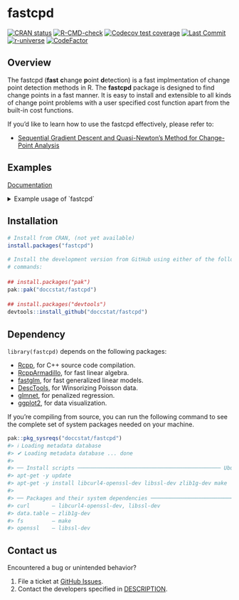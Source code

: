 
<!-- README.md is generated from README.Rmd. Please edit that file -->

# fastcpd

[![CRAN
status](https://www.r-pkg.org/badges/version/fastcpd)](https://cran.r-project.org/package=fastcpd)
[![R-CMD-check](https://github.com/doccstat/fastcpd/workflows/R-CMD-check/badge.svg)](https://github.com/doccstat/fastcpd/actions)
[![Codecov test
coverage](https://codecov.io/gh/doccstat/fastcpd/branch/main/graph/badge.svg)](https://app.codecov.io/gh/doccstat/fastcpd?branch=main)
[![Last
Commit](https://img.shields.io/github/last-commit/doccstat/fastcpd)](https://github.com/doccstat/fastcpd)
[![r-universe](https://doccstat.r-universe.dev/badges/fastcpd)](https://doccstat.r-universe.dev)
[![CodeFactor](https://www.codefactor.io/repository/github/doccstat/fastcpd/badge)](https://www.codefactor.io/repository/github/doccstat/fastcpd)

## Overview

The fastcpd (**fast** **c**hange **p**oint **d**etection) is a fast
implmentation of change point detection methods in R. The **fastcpd**
package is designed to find change points in a fast manner. It is easy
to install and extensible to all kinds of change point problems with a
user specified cost function apart from the built-in cost functions.

If you’d like to learn how to use the fastcpd effectively, please refer
to:

- [Sequential Gradient Descent and Quasi-Newton’s Method for
  Change-Point
  Analysis](https://proceedings.mlr.press/v206/zhang23b.html)

## Examples

[Documentation](https://fastcpd.xingchi.li/reference/fastcpd.html#ref-examples)

<!-- This example section is a direct copy from `fastcpd` documentation -->
<details close>
<summary>
Example usage of `fastcpd`
</summary>

``` r
  # Linear regression
  library(fastcpd)
  set.seed(1)
  p <- 3
  x <- mvtnorm::rmvnorm(300, rep(0, p), diag(p))
  theta_0 <- rbind(c(1, 1.2, -1), c(-1, 0, 0.5), c(0.5, -0.3, 0.2))
  y <- c(
    x[1:100, ] %*% theta_0[1, ] + rnorm(100, 0, 1),
    x[101:200, ] %*% theta_0[2, ] + rnorm(100, 0, 1),
    x[201:300, ] %*% theta_0[3, ] + rnorm(100, 0, 1)
  )
  result <- fastcpd(
    formula = y ~ . - 1,
    data = data.frame(y = y, x = x),
    family = "gaussian"
  )
  plot(result)
```

![](man/figures/README-examples-1.png)<!-- -->

``` r
  summary(result)
  #> 
  #> Call:
  #> fastcpd(formula = y ~ . - 1, data = data.frame(y = y, x = x), 
  #>     family = "gaussian")
  #> 
  #> Change points:
  #> 98 202 
  #> 
  #> Cost values:
  #> 53.44023 53.1441 45.04974 
  #> 
  #> Parameters:
  #>    segment 1   segment 2  segment 3
  #> 1  0.9704022 -1.07884004  0.5925092
  #> 2  1.1786074 -0.01757927 -0.5287126
  #> 3 -0.9258587  0.63906143  0.1929411
  # Linear regression with one-dimensional covariate
  library(fastcpd)
  set.seed(1)
  p <- 1
  x <- mvtnorm::rmvnorm(300, rep(0, p), diag(p))
  theta_0 <- matrix(c(1, -1, 0.5))
  y <- c(
    x[1:100, ] * theta_0[1, ] + rnorm(100, 0, 1),
    x[101:200, ] * theta_0[2, ] + rnorm(100, 0, 1),
    x[201:300, ] * theta_0[3, ] + rnorm(100, 0, 1)
  )
  result <- fastcpd(
    formula = y ~ . - 1,
    data = data.frame(y = y, x = x),
    family = "gaussian"
  )
  plot(result)
```

![](man/figures/README-examples-2.png)<!-- -->

``` r
  summary(result)
  #> 
  #> Call:
  #> fastcpd(formula = y ~ . - 1, data = data.frame(y = y, x = x), 
  #>     family = "gaussian")
  #> 
  #> Change points:
  #> 100 194 
  #> 
  #> Cost values:
  #> 48.71927 57.20738 63.15088 
  #> 
  #> Parameters:
  #>   segment 1  segment 2 segment 3
  #> 1 0.9520606 -0.8054074 0.3692224
  # Logistic regression
  library(fastcpd)
  set.seed(1)
  x <- matrix(rnorm(1500, 0, 1), ncol = 5)
  theta <- rbind(rnorm(5, 0, 1), rnorm(5, 2, 1))
  y <- c(
    rbinom(125, 1, 1 / (1 + exp(-x[1:125, ] %*% theta[1, ]))),
    rbinom(175, 1, 1 / (1 + exp(-x[126:300, ] %*% theta[2, ])))
  )
  result <- suppressWarnings(fastcpd(
    formula = y ~ . - 1,
    data = data.frame(y = y, x = x),
    family = "binomial"
  ))
  summary(result)
  #> 
  #> Call:
  #> fastcpd(formula = y ~ . - 1, data = data.frame(y = y, x = x), 
  #>     family = "binomial")
  #> 
  #> Change points:
  #> 126 
  #> 
  #> Cost values:
  #> 56.90525 30.76875 
  #> 
  #> Parameters:
  #>    segment 1 segment 2
  #> 1  0.7259293  1.878525
  #> 2 -1.0294802  2.704376
  #> 3  1.0576503  3.702310
  #> 4 -0.8812767  2.258796
  #> 5  0.2419351  2.524173
  # Poisson regression
  library(fastcpd)
  set.seed(1)
  p <- 3
  x <- mvtnorm::rmvnorm(1500, rep(0, p), diag(p))
  delta <- rnorm(p)
  theta_0 <- c(1, 1.2, -1)
  y <- c(
    rpois(300, exp(x[1:300, ] %*% theta_0)),
    rpois(400, exp(x[301:700, ] %*% (theta_0 + delta))),
    rpois(300, exp(x[701:1000, ] %*% theta_0)),
    rpois(100, exp(x[1001:1100, ] %*% (theta_0 - delta))),
    rpois(200, exp(x[1101:1300, ] %*% theta_0)),
    rpois(200, exp(x[1301:1500, ] %*% (theta_0 + delta)))
  )
  result <- fastcpd(
    formula = y ~ . - 1,
    data = data.frame(y = y, x = x),
    beta = (p + 1) * log(1500) / 2,
    k = function(x) 0,
    family = "poisson",
    epsilon = 1e-5
  )
  summary(result)
  #> 
  #> Call:
  #> fastcpd(formula = y ~ . - 1, data = data.frame(y = y, x = x), 
  #>     beta = (p + 1) * log(1500)/2, k = function(x) 0, family = "poisson", 
  #>     epsilon = 1e-05)
  #> 
  #> Change points:
  #> 329 728 1021 1107 1325 
  #> 
  #> Cost values:
  #> 14425.87 13971.23 697.2187 107.5353 380.7153 51.93594 
  #> 
  #> Parameters:
  #>     segment 1  segment 2  segment 3  segment 4 segment 5  segment 6
  #> 1  2.60927673  1.9255183  0.7405125 -0.3965022  1.117753  2.5479308
  #> 2  0.02398457  0.1068924  1.4721444  1.8677797  1.019035  0.4947115
  #> 3 -1.34361104 -2.7353603 -0.8906937  0.4651667 -1.178933 -2.5038966
  # Penalized linear regression
  library(fastcpd)
  set.seed(1)
  n <- 1500
  p_true <- 6
  p <- 50
  x <- mvtnorm::rmvnorm(1500, rep(0, p), diag(p))
  theta_0 <- rbind(
    runif(p_true, -5, -2),
    runif(p_true, -3, 3),
    runif(p_true, 2, 5),
    runif(p_true, -5, 5)
  )
  theta_0 <- cbind(theta_0, matrix(0, ncol = p - p_true, nrow = 4))
  y <- c(
    x[1:300, ] %*% theta_0[1, ] + rnorm(300, 0, 1),
    x[301:700, ] %*% theta_0[2, ] + rnorm(400, 0, 1),
    x[701:1000, ] %*% theta_0[3, ] + rnorm(300, 0, 1),
    x[1001:1500, ] %*% theta_0[4, ] + rnorm(500, 0, 1)
  )
  result <- fastcpd(
    formula = y ~ . - 1,
    data = data.frame(y = y, x = x),
    family = "lasso"
  )
  plot(result)
```

![](man/figures/README-examples-3.png)<!-- -->

``` r
  summary(result)
  #> 
  #> Call:
  #> fastcpd(formula = y ~ . - 1, data = data.frame(y = y, x = x), 
  #>     family = "lasso")
  #> 
  #> Change points:
  #> 300 701 1000 
  #> 
  #> Cost values:
  #> 181.7214 237.5852 164.4635 279.2901 
  #> 
  #> Parameters:
  #> 50 x 4 sparse Matrix of class "dgCMatrix"
  #>       segment 1  segment 2 segment 3   segment 4
  #>  [1,] -2.950291  0.3790728  4.108208 -0.04955231
  #>  [2,] -2.896748 -0.3979970  3.952567  3.15522854
  #>  [3,] -2.875025 -0.2419562  2.634441  2.82389558
  #>  [4,] -1.982441  0.5145819  3.370837 -0.58643066
  #>  [5,] -3.116640 -0.5223081  2.140809 -3.42307221
  #>  [6,] -1.908975  0.4789674  4.852307  .         
  #>  [7,]  .         .          .         .         
  #>  [8,]  .         .          .         .         
  #>  [9,]  .         .          .         .         
  #> [10,]  .         .          .         .         
  #> [11,]  .         .          .         .         
  #> [12,]  .         .          .         .         
  #> [13,]  .         .          .         .         
  #> [14,]  .         .          .         .         
  #> [15,]  .         .          .         .         
  #> [16,]  .         .          .         .         
  #> [17,]  .         .          .         .         
  #> [18,]  .         .          .         .         
  #> [19,]  .         .          .         .         
  #> [20,]  .         .          .         .         
  #> [21,]  .         .          .         .         
  #> [22,]  .         .          .         .         
  #> [23,]  .         .          .         .         
  #> [24,]  .         .          .         .         
  #> [25,]  .         .          .         .         
  #> [26,]  .         .          .         .         
  #> [27,]  .         .          .         .         
  #> [28,]  .         .          .         .         
  #> [29,]  .         .          .         .         
  #> [30,]  .         .          .         .         
  #> [31,]  .         .          .         .         
  #> [32,]  .         .          .         .         
  #> [33,]  .         .          .         .         
  #> [34,]  .         .          .         .         
  #> [35,]  .         .          .         .         
  #> [36,]  .         .          .         .         
  #> [37,]  .         .          .         .         
  #> [38,]  .         .          .         .         
  #> [39,]  .         .          .         .         
  #> [40,]  .         .          .         .         
  #> [41,]  .         .          .         .         
  #> [42,]  .         .          .         .         
  #> [43,]  .         .          .         .         
  #> [44,]  .         .          .         .         
  #> [45,]  .         .          .         .         
  #> [46,]  .         .          .         .         
  #> [47,]  .         .          .         .         
  #> [48,]  .         .          .         .         
  #> [49,]  .         .          .         .         
  #> [50,]  .         .          .         .
  # Custom cost function: logistic regression
  library(fastcpd)
  set.seed(1)
  p <- 5
  x <- matrix(rnorm(375 * p, 0, 1), ncol = p)
  theta <- rbind(rnorm(p, 0, 1), rnorm(p, 2, 1))
  y <- c(
    rbinom(200, 1, 1 / (1 + exp(-x[1:200, ] %*% theta[1, ]))),
    rbinom(175, 1, 1 / (1 + exp(-x[201:375, ] %*% theta[2, ])))
  )
  data <- data.frame(y = y, x = x)
  result_builtin <- fastcpd(
    formula = y ~ . - 1,
    data = data,
    family = "binomial"
  )
  #> Warning: fit_glm: fitted probabilities numerically 0 or 1 occurred
  
  #> Warning: fit_glm: fitted probabilities numerically 0 or 1 occurred
  
  #> Warning: fit_glm: fitted probabilities numerically 0 or 1 occurred
  logistic_loss <- function(data, theta) {
    x <- data[, -1]
    y <- data[, 1]
    u <- x %*% theta
    nll <- -y * u + log(1 + exp(u))
    nll[u > 10] <- -y[u > 10] * u[u > 10] + u[u > 10]
    sum(nll)
  }
  logistic_loss_gradient <- function(data, theta) {
    x <- data[nrow(data), -1]
    y <- data[nrow(data), 1]
    c(-(y - 1 / (1 + exp(-x %*% theta)))) * x
  }
  logistic_loss_hessian <- function(data, theta) {
    x <- data[nrow(data), -1]
    prob <- 1 / (1 + exp(-x %*% theta))
    (x %o% x) * c((1 - prob) * prob)
  }
  result_custom <- fastcpd(
    formula = y ~ . - 1,
    data = data,
    epsilon = 1e-5,
    cost = logistic_loss,
    cost_gradient = logistic_loss_gradient,
    cost_hessian = logistic_loss_hessian
  )
  cat(
    "Change points detected by built-in logistic regression model: ",
    result_builtin@cp_set, "\n",
    "Change points detected by custom logistic regression model: ",
    result_custom@cp_set, "\n",
    sep = ""
  )
  #> Change points detected by built-in logistic regression model: 200
  #> Change points detected by custom logistic regression model: 201
  # Custom cost function: mean shift
  library(fastcpd)
  set.seed(1)
  p <- 1
  data <- rbind(
    mvtnorm::rmvnorm(300, mean = rep(0, p), sigma = diag(100, p)),
    mvtnorm::rmvnorm(400, mean = rep(50, p), sigma = diag(100, p)),
    mvtnorm::rmvnorm(300, mean = rep(2, p), sigma = diag(100, p))
  )
  segment_count_guess <- 10
  block_size <- max(floor(sqrt(nrow(data)) / (segment_count_guess + 1)), 2)
  block_count <- floor(nrow(data) / block_size)
  data_all_vars <- rep(0, block_count)
  for (block_index in seq_len(block_count)) {
    block_start <- (block_index - 1) * block_size + 1
    block_end <- if (block_index < block_count) block_index * block_size else nrow(data)
    data_all_vars[block_index] <- var(data[block_start:block_end, ])
  }
  data_all_var <- mean(data_all_vars)
  mean_loss <- function(data) {
    n <- nrow(data)
    (norm(data, type = "F")^2 - colSums(data)^2 / n) / 2 / data_all_var +
      n / 2 * (log(data_all_var) + log(2 * pi))
  }
  mean_loss_result <- fastcpd(
    formula = ~ . - 1,
    data = data.frame(data),
    beta = (p + 1) * log(nrow(data)) / 2,
    p = p,
    cost = mean_loss
  )
  summary(mean_loss_result)
  #> 
  #> Call:
  #> fastcpd(formula = ~. - 1, data = data.frame(data), beta = (p + 
  #>     1) * log(nrow(data))/2, p = p, cost = mean_loss)
  #> 
  #> Change points:
  #> 300 700
  # Custom cost function: variance change
  library(fastcpd)
  set.seed(1)
  p <- 1
  data <- rbind.data.frame(
    mvtnorm::rmvnorm(300, mean = rep(0, p), sigma = diag(1, p)),
    mvtnorm::rmvnorm(400, mean = rep(0, p), sigma = diag(50, p)),
    mvtnorm::rmvnorm(300, mean = rep(0, p), sigma = diag(2, p))
  )
  data_all_mu <- colMeans(data)
  var_loss <- function(data) {
    demeaned_data_norm <- norm(sweep(data, 2, data_all_mu), type = "F")
    nrow(data) * (1 + log(2 * pi) + log(demeaned_data_norm^2 / nrow(data))) / 2
  }
  var_loss_result <- fastcpd(
    formula = ~ . - 1,
    data = data,
    beta = (p + 1) * log(nrow(data)) / 2,
    p = p,
    cost = var_loss
  )
  summary(var_loss_result)
  #> 
  #> Call:
  #> fastcpd(formula = ~. - 1, data = data, beta = (p + 1) * log(nrow(data))/2, 
  #>     p = p, cost = var_loss)
  #> 
  #> Change points:
  #> 300 699
  # Custom cost function: mean shift and variance change
  library(fastcpd)
  set.seed(1)
  p <- 1
  data <- rbind.data.frame(
    mvtnorm::rmvnorm(300, mean = rep(0, p), sigma = diag(1, p)),
    mvtnorm::rmvnorm(400, mean = rep(10, p), sigma = diag(1, p)),
    mvtnorm::rmvnorm(300, mean = rep(0, p), sigma = diag(50, p)),
    mvtnorm::rmvnorm(300, mean = rep(0, p), sigma = diag(1, p)),
    mvtnorm::rmvnorm(400, mean = rep(10, p), sigma = diag(1, p)),
    mvtnorm::rmvnorm(300, mean = rep(10, p), sigma = diag(50, p))
  )
  meanvar_loss <- function(data) {
    loss_part <- (colSums(data^2) - colSums(data)^2 / nrow(data)) / nrow(data)
    nrow(data) * (1 + log(2 * pi) + log(loss_part)) / 2
  }
  meanvar_loss_result <- fastcpd(
    formula = ~ . - 1,
    data = data,
    beta = (2 * p + 1) * log(nrow(data)) / 2,
    p = 2 * p,
    cost = meanvar_loss
  )
  summary(meanvar_loss_result)
  #> 
  #> Call:
  #> fastcpd(formula = ~. - 1, data = data, beta = (2 * p + 1) * log(nrow(data))/2, 
  #>     p = 2 * p, cost = meanvar_loss)
  #> 
  #> Change points:
  #> 300 700 1000 1300 1700
  # Custom cost function: Huber loss
  library(fastcpd)
  set.seed(1)
  n <- 400 + 300 + 500
  p <- 5
  x <- mvtnorm::rmvnorm(n, mean = rep(0, p), sigma = diag(p))
  theta <- rbind(
    mvtnorm::rmvnorm(1, mean = rep(0, p - 3), sigma = diag(p - 3)),
    mvtnorm::rmvnorm(1, mean = rep(5, p - 3), sigma = diag(p - 3)),
    mvtnorm::rmvnorm(1, mean = rep(9, p - 3), sigma = diag(p - 3))
  )
  theta <- cbind(theta, matrix(0, 3, 3))
  theta <- theta[rep(seq_len(3), c(400, 300, 500)), ]
  y_true <- rowSums(x * theta)
  factor <- c(
    2 * stats::rbinom(400, size = 1, prob = 0.95) - 1,
    2 * stats::rbinom(300, size = 1, prob = 0.95) - 1,
    2 * stats::rbinom(500, size = 1, prob = 0.95) - 1
  )
  y <- factor * y_true + stats::rnorm(n)
  data <- cbind.data.frame(y, x)
  huber_threshold <- 1
  huber_loss <- function(data, theta) {
    residual <- data[, 1] - data[, -1, drop = FALSE] %*% theta
    indicator <- abs(residual) <= huber_threshold
    sum(
      residual^2 / 2 * indicator +
        huber_threshold * (abs(residual) - huber_threshold / 2) * (1 - indicator)
    )
  }
  huber_loss_gradient <- function(data, theta) {
    residual <- c(data[nrow(data), 1] - data[nrow(data), -1] %*% theta)
    if (abs(residual) <= huber_threshold) {
      -residual * data[nrow(data), -1]
    } else {
      -huber_threshold * sign(residual) * data[nrow(data), -1]
    }
  }
  huber_loss_hessian <- function(data, theta) {
    residual <- c(data[nrow(data), 1] - data[nrow(data), -1] %*% theta)
    if (abs(residual) <= huber_threshold) {
      outer(data[nrow(data), -1], data[nrow(data), -1])
    } else {
      0.01 * diag(length(theta))
    }
  }
  huber_regression_result <- fastcpd(
    formula = y ~ . - 1,
    data = data,
    beta = (p + 1) * log(n) / 2,
    cost = huber_loss,
    cost_gradient = huber_loss_gradient,
    cost_hessian = huber_loss_hessian
  )
  summary(huber_regression_result)
  #> 
  #> Call:
  #> fastcpd(formula = y ~ . - 1, data = data, beta = (p + 1) * log(n)/2, 
  #>     cost = huber_loss, cost_gradient = huber_loss_gradient, cost_hessian = huber_loss_hessian)
  #> 
  #> Change points:
  #> 401 726
```

</details>

## Installation

``` r
# Install from CRAN, (not yet available)
install.packages("fastcpd")
```

``` r
# Install the development version from GitHub using either of the following
# commands:

## install.packages("pak")
pak::pak("doccstat/fastcpd")

## install.packages("devtools")
devtools::install_github("doccstat/fastcpd")
```

## Dependency

`library(fastcpd)` depends on the following packages:

- [Rcpp](https://github.com/RcppCore/Rcpp), for C++ source code
  compilation.
- [RcppArmadillo](https://github.com/RcppCore/RcppArmadillo), for fast
  linear algebra.
- [fastglm](https://github.com/jaredhuling/fastglm), for fast
  generalized linear models.
- [DescTools](https://github.com/AndriSignorell/DescTools), for
  Winsorizing Poisson data.
- [glmnet](https://glmnet.stanford.edu/), for penalized regression.
- [ggplot2](https://github.com/tidyverse/ggplot2), for data
  visualization.

If you’re compiling from source, you can run the following command to
see the complete set of system packages needed on your machine.

``` r
pak::pkg_sysreqs("doccstat/fastcpd")
#> ℹ Loading metadata database
#> ✔ Loading metadata database ... done
#> 
#> ── Install scripts ───────────────────────────────────────────── Ubuntu 20.04 ──
#> apt-get -y update
#> apt-get -y install libcurl4-openssl-dev libssl-dev zlib1g-dev make
#> 
#> ── Packages and their system dependencies ──────────────────────────────────────
#> curl       – libcurl4-openssl-dev, libssl-dev
#> data.table – zlib1g-dev
#> fs         – make
#> openssl    – libssl-dev
```

## Contact us

Encountered a bug or unintended behavior?

1.  File a ticket at [GitHub
    Issues](https://github.com/doccstat/fastcpd/issues).
2.  Contact the developers specified in [DESCRIPTION](/DESCRIPTION).
